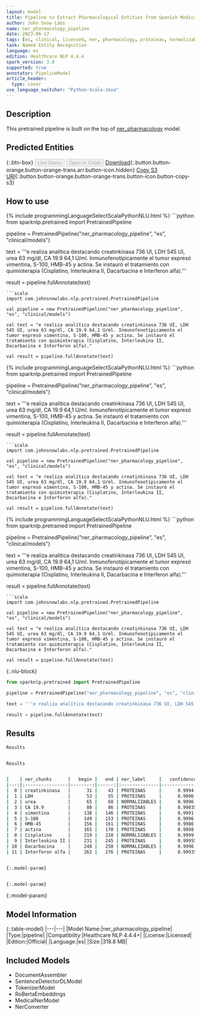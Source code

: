 ```yaml
---
layout: model
title: Pipeline to Extract Pharmacological Entities from Spanish Medical Texts
author: John Snow Labs
name: ner_pharmacology_pipeline
date: 2023-06-17
tags: [es, clinical, licensed, ner, pharmacology, proteinas, normalizables]
task: Named Entity Recognition
language: es
edition: Healthcare NLP 4.4.4
spark_version: 3.0
supported: true
annotator: PipelineModel
article_header:
  type: cover
use_language_switcher: "Python-Scala-Java"
---
```


## Description

This pretrained pipeline is built on the top of [ner_pharmacology](https://nlp.johnsnowlabs.com/2022/08/13/ner_pharmacology_es_3_0.html) model.

## Predicted Entities



{:.btn-box}
<button class="button button-orange" disabled>Live Demo</button>
<button class="button button-orange" disabled>Open in Colab</button>
[Download](https://s3.amazonaws.com/auxdata.johnsnowlabs.com/clinical/models/ner_pharmacology_pipeline_es_4.4.4_3.0_1686995607253.zip){:.button.button-orange.button-orange-trans.arr.button-icon.hidden}
[Copy S3 URI](s3://auxdata.johnsnowlabs.com/clinical/models/ner_pharmacology_pipeline_es_4.4.4_3.0_1686995607253.zip){:.button.button-orange.button-orange-trans.button-icon.button-copy-s3}

## How to use

<div class="tabs-box" markdown="1">
{% include programmingLanguageSelectScalaPythonNLU.html %}
```python
from sparknlp.pretrained import PretrainedPipeline

pipeline = PretrainedPipeline("ner_pharmacology_pipeline", "es", "clinical/models")

text = '''e realiza analítica destacando creatinkinasa 736 UI, LDH 545 UI, urea 63 mg/dl, CA 19.9 64,1 U/ml. Inmunofenotípicamente el tumor expresó vimentina, S-100, HMB-45 y actina. Se instauró el tratamiento con quimioterapia (Cisplatino, Interleukina II, Dacarbacina e Interferon alfa).'''

result = pipeline.fullAnnotate(text)
```
```scala
import com.johnsnowlabs.nlp.pretrained.PretrainedPipeline

val pipeline = new PretrainedPipeline("ner_pharmacology_pipeline", "es", "clinical/models")

val text = "e realiza analítica destacando creatinkinasa 736 UI, LDH 545 UI, urea 63 mg/dl, CA 19.9 64,1 U/ml. Inmunofenotípicamente el tumor expresó vimentina, S-100, HMB-45 y actina. Se instauró el tratamiento con quimioterapia (Cisplatino, Interleukina II, Dacarbacina e Interferon alfa)."

val result = pipeline.fullAnnotate(text)
```
</div>

<div class="tabs-box" markdown="1">
{% include programmingLanguageSelectScalaPythonNLU.html %}
```python
from sparknlp.pretrained import PretrainedPipeline

pipeline = PretrainedPipeline("ner_pharmacology_pipeline", "es", "clinical/models")

text = '''e realiza analítica destacando creatinkinasa 736 UI, LDH 545 UI, urea 63 mg/dl, CA 19.9 64,1 U/ml. Inmunofenotípicamente el tumor expresó vimentina, S-100, HMB-45 y actina. Se instauró el tratamiento con quimioterapia (Cisplatino, Interleukina II, Dacarbacina e Interferon alfa).'''

result = pipeline.fullAnnotate(text)
```
```scala
import com.johnsnowlabs.nlp.pretrained.PretrainedPipeline

val pipeline = new PretrainedPipeline("ner_pharmacology_pipeline", "es", "clinical/models")

val text = "e realiza analítica destacando creatinkinasa 736 UI, LDH 545 UI, urea 63 mg/dl, CA 19.9 64,1 U/ml. Inmunofenotípicamente el tumor expresó vimentina, S-100, HMB-45 y actina. Se instauró el tratamiento con quimioterapia (Cisplatino, Interleukina II, Dacarbacina e Interferon alfa)."

val result = pipeline.fullAnnotate(text)
```
</div>

<div class="tabs-box" markdown="1">
{% include programmingLanguageSelectScalaPythonNLU.html %}
```python
from sparknlp.pretrained import PretrainedPipeline

pipeline = PretrainedPipeline("ner_pharmacology_pipeline", "es", "clinical/models")

text = '''e realiza analítica destacando creatinkinasa 736 UI, LDH 545 UI, urea 63 mg/dl, CA 19.9 64,1 U/ml. Inmunofenotípicamente el tumor expresó vimentina, S-100, HMB-45 y actina. Se instauró el tratamiento con quimioterapia (Cisplatino, Interleukina II, Dacarbacina e Interferon alfa).'''

result = pipeline.fullAnnotate(text)
```
```scala
import com.johnsnowlabs.nlp.pretrained.PretrainedPipeline

val pipeline = new PretrainedPipeline("ner_pharmacology_pipeline", "es", "clinical/models")

val text = "e realiza analítica destacando creatinkinasa 736 UI, LDH 545 UI, urea 63 mg/dl, CA 19.9 64,1 U/ml. Inmunofenotípicamente el tumor expresó vimentina, S-100, HMB-45 y actina. Se instauró el tratamiento con quimioterapia (Cisplatino, Interleukina II, Dacarbacina e Interferon alfa)."

val result = pipeline.fullAnnotate(text)
```

{:.nlu-block}
```python
from sparknlp.pretrained import PretrainedPipeline

pipeline = PretrainedPipeline("ner_pharmacology_pipeline", "es", "clinical/models")

text = '''e realiza analítica destacando creatinkinasa 736 UI, LDH 545 UI, urea 63 mg/dl, CA 19.9 64,1 U/ml. Inmunofenotípicamente el tumor expresó vimentina, S-100, HMB-45 y actina. Se instauró el tratamiento con quimioterapia (Cisplatino, Interleukina II, Dacarbacina e Interferon alfa).'''

result = pipeline.fullAnnotate(text)
```
</div>

## Results

```bash
Results


Results


|    | ner_chunks      |   begin |   end | ner_label     |   confidence |
|---:|:----------------|--------:|------:|:--------------|-------------:|
|  0 | creatinkinasa   |      31 |    43 | PROTEINAS     |      0.9994  |
|  1 | LDH             |      53 |    55 | PROTEINAS     |      0.9996  |
|  2 | urea            |      65 |    68 | NORMALIZABLES |      0.9996  |
|  3 | CA 19.9         |      80 |    86 | PROTEINAS     |      0.99835 |
|  4 | vimentina       |     138 |   146 | PROTEINAS     |      0.9991  |
|  5 | S-100           |     149 |   153 | PROTEINAS     |      0.9996  |
|  6 | HMB-45          |     156 |   161 | PROTEINAS     |      0.9986  |
|  7 | actina          |     165 |   170 | PROTEINAS     |      0.9998  |
|  8 | Cisplatino      |     219 |   228 | NORMALIZABLES |      0.9999  |
|  9 | Interleukina II |     231 |   245 | PROTEINAS     |      0.99955 |
| 10 | Dacarbacina     |     248 |   258 | NORMALIZABLES |      0.9996  |
| 11 | Interferon alfa |     262 |   276 | PROTEINAS     |      0.99935 |


{:.model-param}


{:.model-param}
```

{:.model-param}
## Model Information

{:.table-model}
|---|---|
|Model Name:|ner_pharmacology_pipeline|
|Type:|pipeline|
|Compatibility:|Healthcare NLP 4.4.4+|
|License:|Licensed|
|Edition:|Official|
|Language:|es|
|Size:|318.8 MB|

## Included Models

- DocumentAssembler
- SentenceDetectorDLModel
- TokenizerModel
- RoBertaEmbeddings
- MedicalNerModel
- NerConverter
